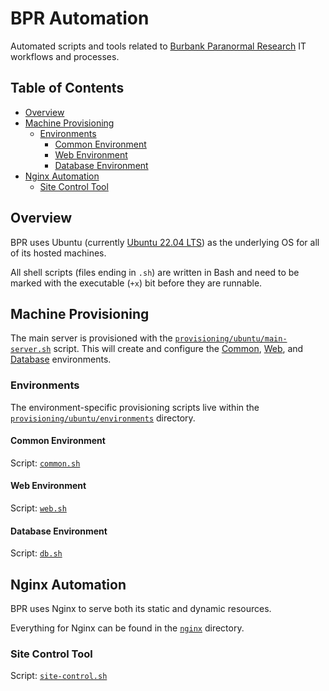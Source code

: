 # BPR Automation

Automated scripts and tools related to [Burbank Paranormal Research](https://github.com/bprcalifornia) IT workflows and processes.

## Table of Contents

* [Overview](#overview)
* [Machine Provisioning](#machine-provisioning)
    * [Environments](#environments)
        * [Common Environment](#common-environment)
        * [Web Environment](#web-environment)
        * [Database Environment](#database-environment)
* [Nginx Automation](#nginx-automation)
    * [Site Control Tool](#site-control-tool)

## Overview

BPR uses Ubuntu (currently [Ubuntu 22.04 LTS](https://releases.ubuntu.com/22.04/)) as the underlying OS for all of its hosted machines.

All shell scripts (files ending in `.sh`) are written in Bash and need to be marked with the executable (`+x`) bit before they are runnable.

## Machine Provisioning

The main server is provisioned with the [`provisioning/ubuntu/main-server.sh`](blob/main/provisioning/ubuntu/main-server.sh) script. This will create and configure the [Common](#common-environment), [Web](#web-environment), and [Database](#database-environment) environments.

### Environments

The environment-specific provisioning scripts live within the [`provisioning/ubuntu/environments`](tree/main/provisioning/ubuntu/environments) directory.

#### Common Environment

Script: [`common.sh`](blob/main/provisioning/ubuntu/environments/common.sh)

#### Web Environment

Script: [`web.sh`](blob/main/provisioning/ubuntu/environments/web.sh)

#### Database Environment

Script: [`db.sh`](blob/main/provisioning/ubuntu/environments/db.sh)

## Nginx Automation

BPR uses Nginx to serve both its static and dynamic resources.

Everything for Nginx can be found in the [`nginx`](tree/main/nginx) directory.

### Site Control Tool

Script: [`site-control.sh`](blob/main/nginx/site-control.sh)